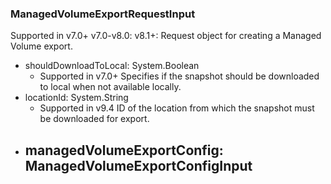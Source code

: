### ManagedVolumeExportRequestInput
Supported in v7.0+
  v7.0-v8.0: 
  v8.1+: Request object for creating a Managed Volume export.

- shouldDownloadToLocal: System.Boolean
  - Supported in v7.0+
      Specifies if the snapshot should be downloaded to local when not available locally.
- locationId: System.String
  - Supported in v9.4
      ID of the location from which the snapshot must be downloaded for export.
- managedVolumeExportConfig: ManagedVolumeExportConfigInput
  - 

